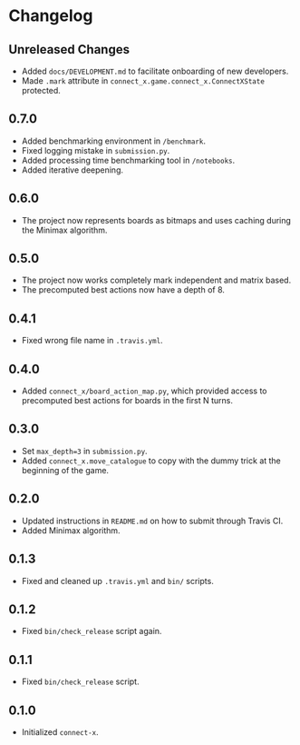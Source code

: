 # Changelog

## Unreleased Changes

- Added `docs/DEVELOPMENT.md` to facilitate onboarding of new developers.
- Made `.mark` attribute in `connect_x.game.connect_x.ConnectXState` protected.

## 0.7.0

- Added benchmarking environment in `/benchmark`.
- Fixed logging mistake in `submission.py`.
- Added processing time benchmarking tool in `/notebooks`.
- Added iterative deepening.

## 0.6.0

- The project now represents boards as bitmaps and uses caching during the Minimax algorithm.

## 0.5.0

- The project now works completely mark independent and matrix based.
- The precomputed best actions now have a depth of 8.

## 0.4.1

- Fixed wrong file name in `.travis.yml`.

## 0.4.0

- Added `connect_x/board_action_map.py`, which provided access to precomputed best actions for boards in the first N turns.

## 0.3.0

- Set `max_depth=3` in `submission.py`.
- Added `connect_x.move_catalogue` to copy with the dummy trick at the beginning of the game.

## 0.2.0

- Updated instructions in `README.md` on how to submit through Travis CI.
- Added Minimax algorithm.

## 0.1.3

- Fixed and cleaned up `.travis.yml` and `bin/` scripts.

## 0.1.2

- Fixed `bin/check_release` script again.

## 0.1.1

- Fixed `bin/check_release` script.

## 0.1.0
- Initialized `connect-x`.


